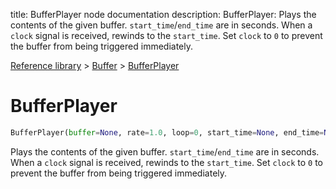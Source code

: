 title: BufferPlayer node documentation
description: BufferPlayer: Plays the contents of the given buffer. `start_time`/`end_time` are in seconds. When a `clock` signal is received, rewinds to the `start_time`.  Set `clock` to `0` to prevent the buffer from being triggered immediately.

[Reference library](../../index.md) > [Buffer](../index.md) > [BufferPlayer](index.md)

# BufferPlayer

```python
BufferPlayer(buffer=None, rate=1.0, loop=0, start_time=None, end_time=None, clock=None)
```

Plays the contents of the given buffer. `start_time`/`end_time` are in seconds. When a `clock` signal is received, rewinds to the `start_time`.  Set `clock` to `0` to prevent the buffer from being triggered immediately.

